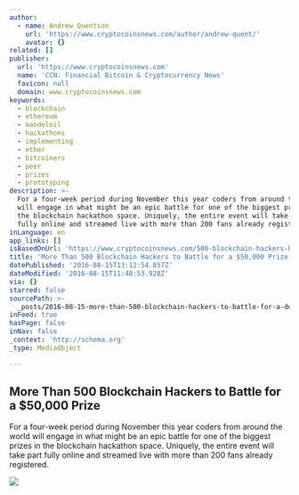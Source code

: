 ```yaml
---
author:
  - name: Andrew Quentson
    url: 'https://www.cryptocoinsnews.com/author/andrew-quent/'
    avatar: {}
related: []
publisher:
  url: 'https://www.cryptocoinsnews.com'
  name: 'CCN: Financial Bitcoin & Cryptocurrency News'
  favicon: null
  domain: www.cryptocoinsnews.com
keywords:
  - blockchain
  - ethereum
  - mandeleil
  - hackathons
  - implementing
  - ether
  - bitcoiners
  - peer
  - prizes
  - prototyping
description: >-
  For a four-week period during November this year coders from around the world
  will engage in what might be an epic battle for one of the biggest prizes in
  the blockchain hackathon space. Uniquely, the entire event will take part
  fully online and streamed live with more than 200 fans already registered.
inLanguage: en
app_links: []
isBasedOnUrl: 'https://www.cryptocoinsnews.com/500-blockchain-hackers-battle-50000-prize/'
title: 'More Than 500 Blockchain Hackers to Battle for a $50,000 Prize'
datePublished: '2016-08-15T13:12:54.857Z'
dateModified: '2016-08-15T11:48:53.928Z'
via: {}
starred: false
sourcePath: >-
  _posts/2016-08-15-more-than-500-blockchain-hackers-to-battle-for-a-dollar50000-pri.md
inFeed: true
hasPage: false
inNav: false
_context: 'http://schema.org'
_type: MediaObject

---
```

<article style=""><h1>More Than 500 Blockchain Hackers to Battle for a $50,000 Prize</h1><p>For a four-week period during November this year coders from around the world will engage in what might be an epic battle for one of the biggest prizes in the blockchain hackathon space. Uniquely, the entire event will take part fully online and streamed live with more than 200 fans already registered.</p><img src="https://www.cryptocoinsnews.com/wp-content/uploads/2016/08/More-Than-500-Blockchain-Hackers-to-Battle-for-a-50000-Prize.jpg" /></article>